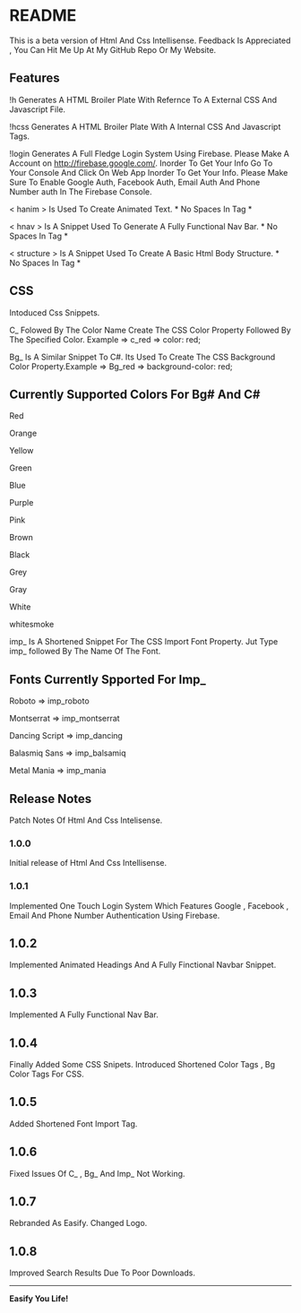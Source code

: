 # README

This is a beta version of Html And Css Intellisense. Feedback Is Appreciated , You Can Hit Me Up At My GitHub Repo Or My Website.

## Features
!h Generates A HTML Broiler Plate With Refernce To A External CSS And Javascript File.

!hcss Generates A HTML Broiler Plate With A Internal CSS And Javascript Tags.

!login Generates A Full Fledge Login System Using Firebase. Please Make A Account on http://firebase.google.com/. Inorder To Get Your Info Go To Your Console And Click On Web App Inorder To Get Your Info. Please Make Sure To Enable Google Auth, Facebook Auth, Email Auth And Phone Number auth In The Firebase Console.

< hanim > Is Used To Create Animated Text. * No Spaces In Tag *

< hnav > Is A Snippet Used To Generate A Fully Functional Nav Bar. * No Spaces In Tag *

< structure > Is A Snippet Used To Create A Basic Html Body Structure. * No Spaces In Tag *

## CSS

Intoduced Css Snippets.

C_ Folowed By The Color Name Create The CSS Color Property Followed By The Specified Color. Example => c_red => color: red;

Bg_ Is A Similar Snippet To C#. Its Used To Create The CSS Background Color Property.Example => Bg_red => background-color: red;

## Currently Supported Colors For Bg# And C#

Red

Orange

Yellow

Green

Blue

Purple

Pink

Brown

Black

Grey

Gray

White

whitesmoke

imp_ Is A Shortened Snippet For The CSS Import Font Property. Jut Type imp_ followed By The Name Of The Font.

## Fonts Currently Spported For Imp_

Roboto => imp_roboto

Montserrat => imp_montserrat

Dancing Script => imp_dancing

Balasmiq Sans => imp_balsamiq

Metal Mania => imp_mania

## Release Notes

Patch Notes Of Html And Css Intelisense.

### 1.0.0

Initial release of Html And Css Intellisense.

### 1.0.1

Implemented One Touch Login System Which Features Google , Facebook , Email And Phone Number Authentication Using Firebase.

## 1.0.2

Implemented Animated Headings And A Fully Finctional Navbar Snippet.

## 1.0.3

Implemented A Fully Functional Nav Bar.

## 1.0.4

Finally Added Some CSS Snipets. Introduced Shortened Color Tags , Bg Color Tags For CSS.

## 1.0.5 

Added Shortened Font Import Tag.

## 1.0.6

Fixed Issues Of C_ , Bg_ And Imp_ Not Working.

## 1.0.7

Rebranded As Easify. Changed Logo.


## 1.0.8

Improved Search Results Due To Poor Downloads.

-----------------------------------------------------------------------------------------------------------

**Easify You Life!**
